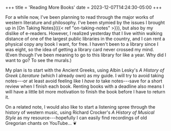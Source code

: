 +++
title = 'Reading More Books'
date = 2023-12-07T14:24:30-05:00
+++

For a while now, I've been planning to read through the major works of western literature and philosophy. I've been stymied by the issues I brought up in [On Taking Notes]({{< ref "on-taking-notes" >}}), but also by my dislike of e-readers. However, I realized yesterday that I live within walking distance of one of the largest public libraries in the country, and I can rent a physical copy any book I want, for free. I haven't been to a library since I was eight, so the idea of getting a library card never crossed my mind. (Even though I've been meaning to go to this library for like a year. Why did I want to go? To see the murals.)

My plan is to start with the Ancient Greeks, using Albin Lesky's *A History of Greek Literature* (which I already own) as my guide. I will try to avoid taking notes---or at least avoid feeling like I *have to* take notes---save for a short review when I finish each book. Renting books with a deadline also means I will have a little bit more motivation to finish the book before I have to return it.

On a related note, I would also like to start a listening spree through the history of western music, using Richard Crocker's *A History of Musical Style* as my resource---hopefully I can easily find recordings of old Gregorian chants on YouTube... &#x2766;
